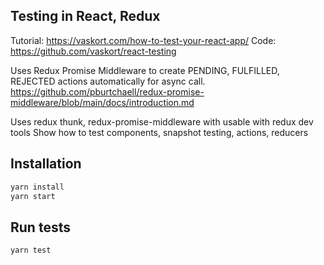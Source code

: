 ## Testing in React, Redux

Tutorial: https://vaskort.com/how-to-test-your-react-app/
Code: https://github.com/vaskort/react-testing

Uses Redux Promise Middleware to create PENDING, FULFILLED, REJECTED actions automatically for async call.
https://github.com/pburtchaell/redux-promise-middleware/blob/main/docs/introduction.md

Uses redux thunk, redux-promise-middleware with usable with redux dev tools
Show how to test components, snapshot testing, actions, reducers

## Installation 

```bash
yarn install
yarn start
```

## Run tests

```bash
yarn test
```
